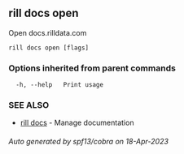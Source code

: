 ## rill docs open

Open docs.rilldata.com

```
rill docs open [flags]
```

### Options inherited from parent commands

```
  -h, --help   Print usage
```

### SEE ALSO

* [rill docs](rill_docs.md)	 - Manage documentation

###### Auto generated by spf13/cobra on 18-Apr-2023
